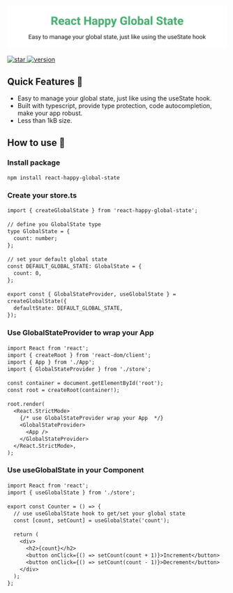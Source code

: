 ![title](media/repo-header.svg)

<a href="https://github.com/react-earth/react-happy-global-state" target="\_parent">
  <img alt="star" src="https://img.shields.io/github/stars/react-earth/react-happy-global-state.svg?style=social&label=Star" />
</a>
<a href="https://www.npmjs.com/package/react-happy-global-state" target="\_parent">
  <img src="https://img.shields.io/npm/v/react-happy-global-state" alt="version">
</a>
<!-- <a href="https://www.npmjs.com/package/react-happy-global-state" target="\_parent">
  <img alt="minzip" src="https://img.shields.io/bundlephobia/minzip/react-happy-global-state" />
</a>
<a href="https://www.npmjs.com/package/react-happy-global-state" target="\_parent">
  <img alt="downloads" src="https://img.shields.io/npm/dm/react-happy-global-state.svg" />
</a>
<a href="https://github.com/react-earth/react-happy-global-state" target="\_parent">
  <img alt="license" src="https://img.shields.io/npm/l/react-happy-global-state" />
</a> -->

## Quick Features 🥳

- Easy to manage your global state, just like using the useState hook.
- Built with typescript, provide type protection, code autocompletion, make your app robust.
- Less than 1kB size.

## How to use 📖

### Install package

```shell
npm install react-happy-global-state
```

### Create your store.ts

```tsx
import { createGlobalState } from 'react-happy-global-state';

// define you GlobalState type
type GlobalState = {
  count: number;
};

// set your default global state
const DEFAULT_GLOBAL_STATE: GlobalState = {
  count: 0,
};

export const { GlobalStateProvider, useGlobalState } = createGlobalState({
  defaultState: DEFAULT_GLOBAL_STATE,
});
```

### Use GlobalStateProvider to wrap your App

```tsx
import React from 'react';
import { createRoot } from 'react-dom/client';
import { App } from './App';
import { GlobalStateProvider } from './store';

const container = document.getElementById('root');
const root = createRoot(container!);

root.render(
  <React.StrictMode>
    {/* use GlobalStateProvider wrap your App  */}
    <GlobalStateProvider>
      <App />
    </GlobalStateProvider>
  </React.StrictMode>,
);
```

### Use useGlobalState in your Component

```tsx
import React from 'react';
import { useGlobalState } from './store';

export const Counter = () => {
  // use useGlobalState hook to get/set your global state
  const [count, setCount] = useGlobalState('count');

  return (
    <div>
      <h2>{count}</h2>
      <button onClick={() => setCount(count + 1)}>Increment</button>
      <button onClick={() => setCount(count - 1)}>Decrement</button>
    </div>
  );
};
```
